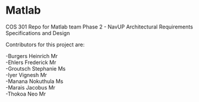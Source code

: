 # Matlab
COS 301 Repo for Matlab team 
Phase 2 - NavUP Architectural Requirements Specifications and Design 

Contributors for this project are:

-Burgers 	Heinrich        Mr      
-Ehlers  	Frederick       Mr      
-Groutsch    Stephanie       Ms      
-Iyer    	Vignesh 		Mr      
-Manana  	Nokuthula       Ms      
-Marais  	Jacobus 		Mr      
-Thokoa  	Neo     		Mr      